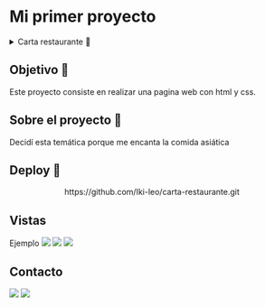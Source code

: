 # Mi primer proyecto  

<details>
  <summary>Carta restaurante 📝</summary>
  <ol>
    <li><a href="#objetivo-🎯">Objetivo</a></li>
    <li><a href="#sobre-el-proyecto-🔎">Sobre el proyecto</a></li>
    <li><a href="#deploy-🚀">Deploy</a></li>
    <li><a href="#vistas">Vistas</a></li>
    <li><a href="#contacto">Contacto</a></li>
  </ol>
</details>

## Objetivo 🎯
Este proyecto consiste en realizar una pagina web con html y css.

## Sobre el proyecto  🔎
Decidí esta temática porque me encanta la comida asiática
## Deploy 🚀
<div align="center">
    https://github.com/Iki-leo/carta-restaurante.git
</div>



## Vistas
Ejemplo
<img src="./imagen-deploy1.png">
<img src="./imagen-deploy2.png">
<img src="./imagen-deploy3.png">


## Contacto

<a href = "mailto:micorreoelectronico@gmail.com"><img src="https://img.shields.io/badge/Gmail-C6362C?style=for-the-badge&logo=gmail&logoColor=white" target="_blank"></a>
<a href="https://www.linkedin.com/in/linkedinUser/" target="_blank"><img src="https://img.shields.io/badge/-LinkedIn-%230077B5?style=for-the-badge&logo=linkedin&logoColor=white" target="_blank"></a> 
</p>
